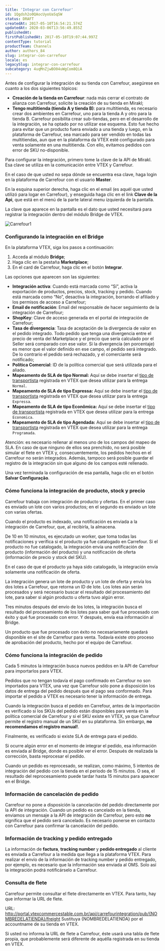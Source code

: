 ```yaml
---
title: 'Integrar con Carrefour'
id: 1Qgdsh2o0QAocUyoUaSqSW
status: DRAFT
createdAt: 2017-05-10T16:54:21.574Z
updatedAt: 2020-03-06T13:56:49.855Z
publishedAt: 
firstPublishedAt: 2017-05-10T19:07:44.997Z
contentType: tutorial
productTeam: Channels
author: authors_84
slug: integrar-con-carrefour
locale: es
legacySlug: integrar-con-carrefour
subcategory: 4uqMnZjwBO04uWgCom8QiA
---
```


Antes de configurar la integración de su tienda con Carrefour, asegúrese en cuanto a los dos siguientes tópicos:
- **Creación de la tienda en Carrefour**: nada más cerrar el contrato de alianza con Carrefour, solicite la creación de su tienda en Mirakl;
- **Tengo multitienda (tienda A y tienda B)**: para multitienda, es necesario crear dos ambientes en Carrefour, uno para la tienda A y otro para la tienda B. Carrefour posibilita crear sub-tiendas, pero en el desarrollo de la integración, se ha optado por no utilizar ese esquema. Esto fue hecho para evitar que un producto fuera enviado a una tienda y luego, en la plataforma de Carrefour, sea marcado para ser vendido en todas las multitiendas, aun que en la plataforma da VTEX esté configurado para venta solamente en una multitienda. Con ello, evitamos pedidos con error de SKU no-disponible.

Para configurar la integración, primero tome la clave de la API de Mirakl. Esa clave se utiliza en la comunicación entre VTEX y Carrefour.

En el caso de que usted no sepa dónde se encuentra esa clave, haga login en la plataforma de Carrefour con el usuario **Master**.

En la esquina superior derecha, haga clic en el email (es aquél que usted utilizó para logar en Carrefour), y enseguida haga clic en el link **Clave de la Api**, que está en el menú de la parte lateral menu izquierda de la pantalla.

La clave que aparece en la pantalla es el dato que usted necesitará para registrar la integración dentro del módulo Bridge de VTEX.

![Carrefour1](https://images.contentful.com/alneenqid6w5/3J1VMlsGsMswagSeG2y0EK/d054fac671b13f5dca7f627aa5121c97/Carrefour1.png)

### Configurando la integración en el Bridge

En la plataforma VTEX, siga los pasos a continuación:

1. Acceda al módulo **Bridge**;
2. Haga clic en la pestaña **Marketplace**;
3. En el card de Carrefour, haga clic en el botón **Integrar**.

Las opciones que aparecen son las siguientes:

- **Integración activa**: Cuando está marcada como “Sí”, activa la exportación de productos, precios, stock, tracking y pedido. Cuando está marcada como “No”, desactiva la integración, borrando el afiliado y los permisos de acceso a Carrefour;
- **Email de notificación**: Email del responsable de hacer seguimiento de la integración de Carrefour;
- **ShopKey**: Clave de acceso generada en el portal de integración de Carrefour;
- **Tasa de divergencia**: Tasa de aceptación de la divergencia de valor en el pedido integrado. Todo pedido que tenga una divergencia entre el precio de venta del Marketplace y el precio que sería calculado por el Seller será comparado con ese valor. Si la divergencia (en porcentaje) es menor que el valor definido en ese campo, el pedido será integrado. De lo contrario el pedido será rechazado, y el comerciante será notificado;
- **Política Comercial**: ID de la política comercial que será utilizada para el aliado.
- **Mapeamento de SLA de tipo Normal:** Aquí se debe insertar el [tipo de transportista](/es/tutorial/como-se-maneja-el-tipo-de-entrega) registrada en VTEX que desea utilizar para la entrega `Normal`.
- **Mapeamento de SLA de tipo Expressa:** Aquí se debe insertar el [tipo de transportista](/es/tutorial/como-se-maneja-el-tipo-de-entrega) registrada en VTEX que desea utilizar para la entrega `Expressa`.
- **Mapeamento de SLA de tipo Econômica:** Aquí se debe insertar el [tipo de transportista](/es/tutorial/como-se-maneja-el-tipo-de-entrega) registrada en VTEX que desea utilizar para la entrega `Economica`.
- **Mapeamento de SLA de tipo Agendada:** Aquí se debe insertar el [tipo de transportista](/es/tutorial/como-se-maneja-el-tipo-de-entrega) registrada en VTEX que desea utilizar para la entrega `Programada`.

<div class="alert alert-warning">
Atención: es necesario rellenar al menos uno de los campos del mapeo de SLA. En caso de que ninguno de ellos sea prenchido, no será posible simular el flete en VTEX y, consecuentemente, los pedidos hechos en el Carrefour no serán integrados. Además, tampoco será posible guardar el registro de la integración sin que alguno de los campos esté rellenado.
</div>

Una vez terminada la configuración de esa pantalla, haga clic en el botón **Salvar Configuração**.

### Cómo funciona la integración de producto, stock y precio

Carrefour trabaja con integración de producto y ofertas. En el primer caso es enviado un lote con varios productos; en el segundo es enviado un lote con varias ofertas.

Cuando el producto es indexado, una notificación es enviada a la integración de Carrefour, que, al recibirla, la almacena.

De 10 en 10 minutos, es ejecutado un worker, que toma todas las notificaciones y verifica si el producto ya fue catalogado en Carrefour. Si el producto no fue catalogado, la integración envía una notificación de producto (información del producto) y una notificación de oferta (información de precio y stock del SKU).

En el caso de que el producto ya haya sido catalogado, la integración envía solamente una notificación de oferta.

La integración genera un lote de producto y un lote de oferta y envía los dos lotes a Carrefour, que retorna un ID de lote. Los lotes aún serán procesados y será necesario buscar el resultado del procesamiento del lote, para saber si algún producto u oferta tuvo algún error.

Tres minutos después del envío de los lotes, la integración busca el resultado del procesamiento de los lotes para saber qué fue procesado con éxito y qué fue procesado con error. Y después, envía esa información al Bridge.

Un producto que fue procesado con éxito no necesariamente quedará disponible en el site de Carrefour para venta. Todavía existe otro proceso de aprobación del producto, hecho por el equipo de Carrefour.

### Cómo funciona la integración de pedido

Cada 5 minutos la integración busca nuevos pedidos en la API de Carrefour para importarlos para VTEX.

Pedidos que no tengan todavía el pago confirmado en Carrefour no son importados para VTEX, una vez que Carrefour sólo pone a disposición los datos de entrega del pedido después que el pago sea conformado. Para importar el pedido a VTEX es necesario tener la información de entrega.

Cuando la integración busca el pedido en Carrefour, antes de la importación es verificado si los SKUs del pedido están disponibles para venta en la política comercial de Carrefour y si el SKU existe en VTEX, ya que Carrefour permite el registro manual de un SKU en su plataforma. Sin embargo, **no recomendamos el registro manual!**.

Finalmente, es verificado si existe SLA de entrega para el pedido.

Si ocurre algún error en el momento de integrar el pedido, esa información es enviada al Bridge, donde es posible ver el error. Después de realizada la corrección, basta reprocesar el pedido. 

Cuando un pedido es reprocesado, se realizan, como máximo, 5 intentos de integración del pedido con la tienda en el periodo de 15 minutos. O sea, el resultado del reprocesamiento puede tardar hasta 15 minutos para aparecer en el Bridge.

### Información de cancelación de pedido

Carrefour no pone a disposición la cancelación del pedido directamente por la API de integración. Cuando un pedido es cancelado en la tienda, enviamos un mensaje a la API de integración de Carrefour, pero esto **no** significa que el pedido será cancelado. Es necesario ponerse en contacto con Carrefour para confirmar la cancelación del pedido.

### Información de tracking y pedido entregado

La información de **factura**, **tracking number** y **pedido entregado** al cliente es enviada a Carrefour a la medida que llega a la plataforma VTEX.
Para realizar el envío de la información de tracking number y pedido entregado, por ejemplo, es necesario que la información sea enviada al OMS. Solo así la integración podrá notificárselo a Carrefour.

### Consulta de flete

Carrefour permite consultar el flete directamente en VTEX. Para tanto, hay que informar la URL de flete.

URL: http://portal.vtexcommercestable.com.br/api/carrefourintegration/pub/{NOMBREDELATIENDA}/freight
Sustituya {NOMBREDELATIENDA} por el accountname de su tienda en VTEX.

Si usted no informa la URL de flete a Carrefour, éste usará una tabla de flete propia, que probablemente será diferente de aquélla registrada en su tienda en VTEX.
